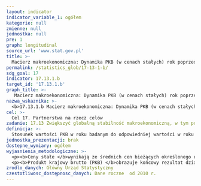 ```yaml
---
layout: indicator
indicator_variable_1: ogółem
kategorie: null
zmienne: null
jednostka: null
pre: 1
graph: longitudinal
source_url: 'www.stat.gov.pl'
title: >-
  Macierz makroekonomiczna: Dynamika PKB (w cenach stałych) rok poprzedni = 100
permalink: /statistics_glob/17-13-1-b/
sdg_goal: 17
indicator: 17.13.1.b
target_id: '17.13.1.b'
graph_title: >-
   Macierz makroekonomiczna: Dynamika PKB (w cenach stałych) rok poprzedni = 100
nazwa_wskaznika: >-
  <b>17.13.1.b Macierz makroekonomiczna: Dynamika PKB (w cenach stałych) rok poprzedni = 100</b>
cel: >-
  Cel 17. Partnerstwa na rzecz celów
zadanie: 17.13 Zwiększyć globalną stabilność makroekonomiczną, w tym poprzez koordynację i spójność polityk
definicja: >-
  Stosunek wartości PKB w roku badanym do odpowiedniej wartości w roku poprzednim, skorygowany o wpływ cen.
jednostka_prezentacji: brak
dostepne_wymiary: ogółem
wyjasnienia_metodologiczne: >-
  <p><b>Ceny stałe </b>wynikają ze średnich cen bieżących określonego roku. Umożliwiają one dokładniejszą obserwację dynamiki wybranego zjawiska poprzez wyeliminowanie wpływu na nie zmian cen bieżących.</p>
  <p><b>Produkt krajowy brutto (PKB) </b>obrazuje końcowy rezultat działalności wszystkich podmiotów gospodarki narodowej (jednostek będących rezydentami) w danym roku. Szczegółową definicję i metodologię obliczania PKB określa rozporządzenie Parlamentu Europejskiego i Rady (UE) nr 549/2013 z dnia 21 maja 2013 r. w sprawie europejskiego systemu rachunków narodowych i regionalnych w Unii Europejskiej (ESA 2010).</p>
zrodlo_danych: Główny Urząd Statystyczny
czestotliwosc_dostępnosc_danych: Dane roczne  od 2010 r.
---
```

